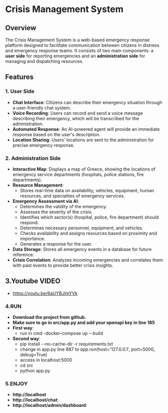 # Crisis Management System

## Overview
The Crisis Management System is a web-based emergency response platform designed to facilitate communication between citizens in distress and emergency response teams. It consists of two main components: a **user side** for reporting emergencies and an **administration side** for managing and dispatching resources.

## Features

### 1. User Side
- **Chat Interface**: Citizens can describe their emergency situation through a user-friendly chat system.
- **Voice Recording**: Users can record and send a voice message describing their emergency, which will be transcribed for the administration.
- **Automated Response**: An AI-powered agent will provide an immediate response based on the user's description.
- **Location Sharing**: Users' locations are sent to the administration for precise emergency response.

### 2. Administration Side
- **Interactive Map**: Displays a map of Greece, showing the locations of emergency service departments (hospitals, police stations, fire departments).
- **Resource Management**:
  - Stores real-time data on availability, vehicles, equipment, human resources, and specialties of emergency services.
- **Emergency Assessment via AI**:
  - Determines the validity of the emergency.
  - Assesses the severity of the crisis.
  - Identifies which sector(s) (hospital, police, fire department) should respond.
  - Determines necessary personnel, equipment, and vehicles.
  - Checks availability and assigns resources based on proximity and importance.
  - Generates a response for the user.
- **Data Storage**: Stores all emergency events in a database for future reference.
- **Crisis Correlation**: Analyzes incoming emergencies and correlates them with past events to provide better crisis insights.

## 3.Youtube VIDEO
- https://youtu.be/6aUYBJImYVk


### 4.RUN
- **Download the project from github.**
- **Make sure to go in src/app.py and add your openapi key in line 185**
- **First way**:
  - run in cmd -docker-compose up --build
- **Second way**:
  - pip install --no-cache-dir -r requirements.txt
  - change in app.py line 887 to app.run(host='127.0.0.1', port=5000, debug=True)
  - access in localhost:5000
  - cd src
  - python app.py

### 5.ENJOY
- **http://localhost**
- **http://localhost/chat**:
- **http://localhost/admin/dashboard**:


